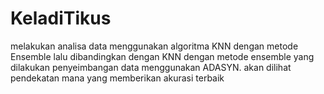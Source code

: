 # KeladiTikus
melakukan analisa data menggunakan algoritma KNN dengan metode Ensemble lalu dibandingkan dengan KNN dengan metode ensemble yang dilakukan penyeimbangan data menggunakan ADASYN. akan dilihat pendekatan mana yang memberikan akurasi terbaik

